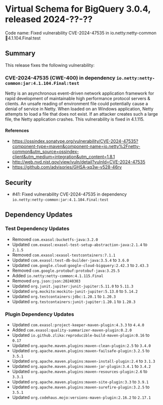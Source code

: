 # Virtual Schema for BigQuery 3.0.4, released 2024-??-??

Code name: Fixed vulnerability CVE-2024-47535 in io.netty:netty-common:jar:4.1.104.Final:test

## Summary

This release fixes the following vulnerability:

### CVE-2024-47535 (CWE-400) in dependency `io.netty:netty-common:jar:4.1.104.Final:test`
Netty is an asynchronous event-driven network application framework for rapid development of maintainable high performance protocol servers & clients. An unsafe reading of environment file could potentially cause a denial of service in Netty. When loaded on an Windows application, Netty attempts to load a file that does not exist. If an attacker creates such a large file, the Netty application crashes. This vulnerability is fixed in 4.1.115.
#### References
* https://ossindex.sonatype.org/vulnerability/CVE-2024-47535?component-type=maven&component-name=io.netty%2Fnetty-common&utm_source=ossindex-client&utm_medium=integration&utm_content=1.8.1
* http://web.nvd.nist.gov/view/vuln/detail?vulnId=CVE-2024-47535
* https://github.com/advisories/GHSA-xq3w-v528-46rv

## Security

* #41: Fixed vulnerability CVE-2024-47535 in dependency `io.netty:netty-common:jar:4.1.104.Final:test`

## Dependency Updates

### Test Dependency Updates

* Removed `com.exasol:bucketfs-java:3.2.0`
* Updated `com.exasol:exasol-test-setup-abstraction-java:2.1.4` to `2.1.5`
* Removed `com.exasol:exasol-testcontainers:7.1.1`
* Updated `com.exasol:test-db-builder-java:3.5.4` to `3.6.0`
* Updated `com.google.cloud:google-cloud-bigquery:2.42.3` to `2.43.3`
* Removed `com.google.protobuf:protobuf-java:3.25.5`
* Added `io.netty:netty-common:4.1.115.Final`
* Removed `org.json:json:20240303`
* Updated `org.junit.jupiter:junit-jupiter:5.11.0` to `5.11.3`
* Updated `org.mockito:mockito-junit-jupiter:5.13.0` to `5.14.2`
* Updated `org.testcontainers:jdbc:1.20.1` to `1.20.3`
* Updated `org.testcontainers:junit-jupiter:1.20.1` to `1.20.3`

### Plugin Dependency Updates

* Updated `com.exasol:project-keeper-maven-plugin:4.3.3` to `4.4.0`
* Added `com.exasol:quality-summarizer-maven-plugin:0.2.0`
* Updated `io.github.zlika:reproducible-build-maven-plugin:0.16` to `0.17`
* Updated `org.apache.maven.plugins:maven-clean-plugin:2.5` to `3.4.0`
* Updated `org.apache.maven.plugins:maven-failsafe-plugin:3.2.5` to `3.5.1`
* Updated `org.apache.maven.plugins:maven-install-plugin:2.4` to `3.1.3`
* Updated `org.apache.maven.plugins:maven-jar-plugin:3.4.1` to `3.4.2`
* Updated `org.apache.maven.plugins:maven-resources-plugin:2.6` to `3.3.1`
* Updated `org.apache.maven.plugins:maven-site-plugin:3.3` to `3.9.1`
* Updated `org.apache.maven.plugins:maven-surefire-plugin:3.2.5` to `3.5.1`
* Updated `org.codehaus.mojo:versions-maven-plugin:2.16.2` to `2.17.1`
